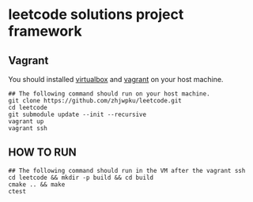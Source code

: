 # leetcode solutions project framework

## Vagrant

You should installed [virtualbox](https://www.virtualbox.org/) and [vagrant](https://www.vagrantup.com/) on your host machine.

```
## The following command should run on your host machine.
git clone https://github.com/zhjwpku/leetcode.git
cd leetcode
git submodule update --init --recursive
vagrant up
vagrant ssh
```

## HOW TO RUN

```
## The following command should run in the VM after the vagrant ssh
cd leetcode && mkdir -p build && cd build
cmake .. && make
ctest
```

